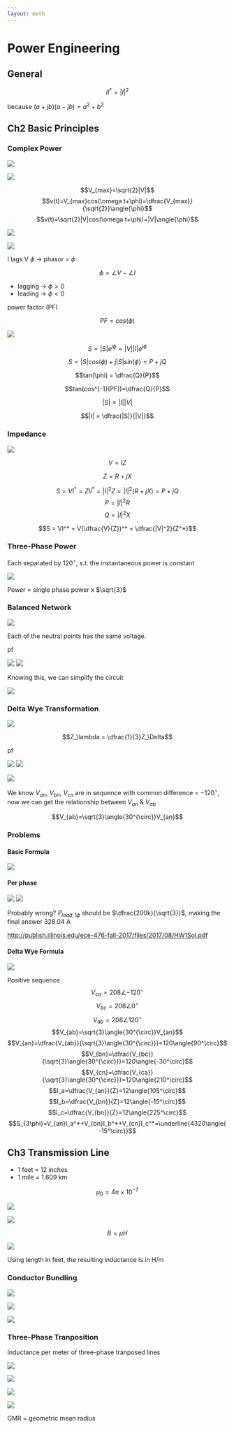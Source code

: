 ```yaml
---
layout: meth
---
```


# Power Engineering

## General

$$II^* = |I|^2$$

because $(a+jb)(a-jb) = a^2+b^2$

## Ch2 Basic Principles

### Complex Power

![](https://i.imgur.com/3o7wQdH.png)

![](https://i.imgur.com/3XbIS85.png)

$$V_{max}=\sqrt{2}|V|$$
$$v(t)=V_{max}cos(\omega t+\phi)=\dfrac{V_{max}}{\sqrt{2}}\angle{\phi}$$
$$v(t)=\sqrt{2}|V|cos(\omega t+\phi)=|V|\angle{\phi}$$

![](https://i.imgur.com/eb18svI.png)

![](https://i.imgur.com/W03O4DC.png)

I lags V $\phi$ -> phasor = $\phi$ 

$$\phi = \angle V - \angle I$$

- lagging -> $\phi>0$
- leading -> $\phi<0$

power factor (PF)

$$PF = cos(\phi)$$

![](https://i.imgur.com/nknu7Ze.png)

$$S = |S|e^{j\phi} = |V||I|e^{j\phi}$$

$$S = |S|cos(\phi) + j|S|sin(\phi) = P+jQ$$

$$tan(\phi) = \dfrac{Q}{P}$$

$$tan(cos^{-1}(PF))=\dfrac{Q}{P}$$

$$|S| = |I||V|$$

$$|I| = \dfrac{|S|}{|V|}$$

### Impedance

![](https://i.imgur.com/r8TU0bZ.png)

$$V = IZ$$

$$Z = R+jX$$

$$S = VI^* = ZII^* = |I|^2Z = |I|^2(R+jX) = P+jQ$$
$$P = |I|^2R$$
$$Q = |I|^2X$$

$$S = VI^* = V(\dfrac{V}{Z})^* = \dfrac{|V|^2}{Z^*}$$

### Three-Phase Power

Each separated by $120^{\circ}$, s.t. the instantaneous power is constant

![](https://i.imgur.com/OEv0ZQ1.png)

Power = single phase power x $\sqrt{3}$

### Balanced Network

![](https://i.imgur.com/tBj8TFT.png)

Each of the neutral points has the same voltage.

pf

![](https://i.imgur.com/4X7JX1D.png)
![](https://i.imgur.com/nqq8NQf.png)

Knowing this, we can simplify the circuit

![](https://i.imgur.com/7WK1aLm.png)

### Delta Wye Transformation

![](https://i.imgur.com/m1sCilU.png)

$$Z_\lambda = \dfrac{1}{3}Z_\Delta$$

pf

![](https://i.imgur.com/tRAm6jr.png)
![](https://i.imgur.com/XCOmo93.png)

![](https://i.imgur.com/9GDDNrG.png)

We know $V_{an}$, $V_{bn}$, $V_{cn}$ are in sequence with common difference = $-120^\circ$, 
now we can get the relationship between $V_{an}$ & $V_{ab}$

$$V_{ab}=\sqrt{3}\angle{30^{\circ}}V_{an}$$

### Problems

#### Basic Formula

![](https://i.imgur.com/D3I47mk.png)

#### Per phase

![](https://i.imgur.com/nW7IRkI.png)
![](https://i.imgur.com/vArviVt.png)

Probably wrong? $P_{load, 1\phi}$ should be $\dfrac{200k}{\sqrt{3}}$, making the final answer $328.04$ A

<http://publish.illinois.edu/ece-476-fall-2017/files/2017/08/HW1Sol.pdf>

#### Delta Wye Formula

![](https://i.imgur.com/sSKJ1sE.png)

Positive sequence
$$V_{ca}=208\angle{-120^{\circ}}$$
$$V_{bc}=208\angle{0^{\circ}}$$
$$V_{ab}=208\angle{120^{\circ}}$$
$$V_{ab}=\sqrt{3}\angle{30^{\circ}}V_{an}$$
$$V_{an}=\dfrac{V_{ab}}{\sqrt{3}\angle{30^{\circ}}}=120\angle{90^\circ}$$
$$V_{bn}=\dfrac{V_{bc}}{\sqrt{3}\angle{30^{\circ}}}=120\angle{-30^\circ}$$
$$V_{cn}=\dfrac{V_{ca}}{\sqrt{3}\angle{30^{\circ}}}=120\angle{210^\circ}$$
$$I_a=\dfrac{V_{an}}{Z}=12\angle{105^\circ}$$
$$I_b=\dfrac{V_{bn}}{Z}=12\angle{-15^\circ}$$
$$I_c=\dfrac{V_{bn}}{Z}=12\angle{225^\circ}$$
$$S_{3\phi}=V_{an}I_a^*+V_{bn}I_b^*+V_{cn}I_c^*=\underline{4320\angle{-15^\circ}}$$

## Ch3 Transmission Line

- 1 feet = 12 inches
- 1 mile = 1.609 km

$$\mu_0=4\pi\times10^{-7}$$

![](https://i.imgur.com/kTyb5ho.png)

![](https://i.imgur.com/JcQepmU.png)

$$B=\mu H$$

![](https://i.imgur.com/yIQ8uqY.png)

Using length in feet, the resulting inductance is in H/m

### Conductor Bundling

![](https://i.imgur.com/Y22ze87.png)

![](https://i.imgur.com/R2ltmNz.png)

![](https://i.imgur.com/zsDBgS9.png)

### Three-Phase Tranposition

Inductance per meter of three-phase tranposed lines

![](https://i.imgur.com/g0T1oW7.png)

![](https://i.imgur.com/f4x6ja5.png)

![](https://i.imgur.com/GQj1YCj.png)

![](https://i.imgur.com/Yi0podg.png)

GMR = geometric mean radius 